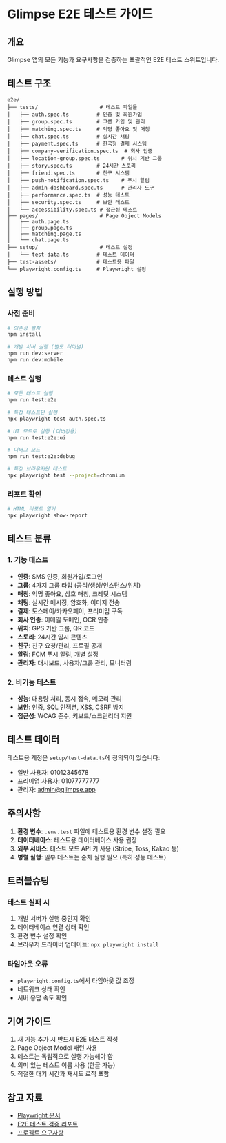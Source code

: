 # Glimpse E2E 테스트 가이드

## 개요
Glimpse 앱의 모든 기능과 요구사항을 검증하는 포괄적인 E2E 테스트 스위트입니다.

## 테스트 구조

```
e2e/
├── tests/                    # 테스트 파일들
│   ├── auth.spec.ts         # 인증 및 회원가입
│   ├── group.spec.ts        # 그룹 가입 및 관리
│   ├── matching.spec.ts     # 익명 좋아요 및 매칭
│   ├── chat.spec.ts         # 실시간 채팅
│   ├── payment.spec.ts      # 한국형 결제 시스템
│   ├── company-verification.spec.ts  # 회사 인증
│   ├── location-group.spec.ts       # 위치 기반 그룹
│   ├── story.spec.ts        # 24시간 스토리
│   ├── friend.spec.ts       # 친구 시스템
│   ├── push-notification.spec.ts    # 푸시 알림
│   ├── admin-dashboard.spec.ts      # 관리자 도구
│   ├── performance.spec.ts  # 성능 테스트
│   ├── security.spec.ts     # 보안 테스트
│   └── accessibility.spec.ts # 접근성 테스트
├── pages/                    # Page Object Models
│   ├── auth.page.ts
│   ├── group.page.ts
│   ├── matching.page.ts
│   └── chat.page.ts
├── setup/                    # 테스트 설정
│   └── test-data.ts         # 테스트 데이터
├── test-assets/             # 테스트용 파일
└── playwright.config.ts     # Playwright 설정

```

## 실행 방법

### 사전 준비
```bash
# 의존성 설치
npm install

# 개발 서버 실행 (별도 터미널)
npm run dev:server
npm run dev:mobile
```

### 테스트 실행
```bash
# 모든 테스트 실행
npm run test:e2e

# 특정 테스트만 실행
npx playwright test auth.spec.ts

# UI 모드로 실행 (디버깅용)
npm run test:e2e:ui

# 디버그 모드
npm run test:e2e:debug

# 특정 브라우저만 테스트
npx playwright test --project=chromium
```

### 리포트 확인
```bash
# HTML 리포트 열기
npx playwright show-report
```

## 테스트 분류

### 1. 기능 테스트
- **인증**: SMS 인증, 회원가입/로그인
- **그룹**: 4가지 그룹 타입 (공식/생성/인스턴스/위치)
- **매칭**: 익명 좋아요, 상호 매칭, 크레딧 시스템
- **채팅**: 실시간 메시징, 암호화, 이미지 전송
- **결제**: 토스페이/카카오페이, 프리미엄 구독
- **회사 인증**: 이메일 도메인, OCR 인증
- **위치**: GPS 기반 그룹, QR 코드
- **스토리**: 24시간 임시 콘텐츠
- **친구**: 친구 요청/관리, 프로필 공개
- **알림**: FCM 푸시 알림, 개별 설정
- **관리자**: 대시보드, 사용자/그룹 관리, 모니터링

### 2. 비기능 테스트
- **성능**: 대용량 처리, 동시 접속, 메모리 관리
- **보안**: 인증, SQL 인젝션, XSS, CSRF 방지
- **접근성**: WCAG 준수, 키보드/스크린리더 지원

## 테스트 데이터

테스트용 계정은 `setup/test-data.ts`에 정의되어 있습니다:
- 일반 사용자: 01012345678
- 프리미엄 사용자: 01077777777
- 관리자: admin@glimpse.app

## 주의사항

1. **환경 변수**: `.env.test` 파일에 테스트용 환경 변수 설정 필요
2. **데이터베이스**: 테스트용 데이터베이스 사용 권장
3. **외부 서비스**: 테스트 모드 API 키 사용 (Stripe, Toss, Kakao 등)
4. **병렬 실행**: 일부 테스트는 순차 실행 필요 (특히 성능 테스트)

## 트러블슈팅

### 테스트 실패 시
1. 개발 서버가 실행 중인지 확인
2. 데이터베이스 연결 상태 확인
3. 환경 변수 설정 확인
4. 브라우저 드라이버 업데이트: `npx playwright install`

### 타임아웃 오류
- `playwright.config.ts`에서 타임아웃 값 조정
- 네트워크 상태 확인
- 서버 응답 속도 확인

## 기여 가이드

1. 새 기능 추가 시 반드시 E2E 테스트 작성
2. Page Object Model 패턴 사용
3. 테스트는 독립적으로 실행 가능해야 함
4. 의미 있는 테스트 이름 사용 (한글 가능)
5. 적절한 대기 시간과 재시도 로직 포함

## 참고 자료
- [Playwright 문서](https://playwright.dev)
- [E2E 테스트 검증 리포트](../E2E_TEST_VERIFICATION_REPORT.md)
- [프로젝트 요구사항](../docs/requirements.md)